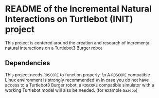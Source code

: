 # README of the Incremental Natural Interactions on Turtlebot (INIT) project #

This project is centered around the creation and research of incremental natural interactions on a Turtlebot3 Burger robot

## Dependencies

This project needs `ROSCORE` to function properly. \n
A `ROSCORE` compatible Linux environment is strongly recommended \n
In case you do not have access to a Turtlebot3 Burger robot, a `ROSCORE` compatible simulator with a working Turtlebot model will also be needed.
(for example `Gazebo`)
